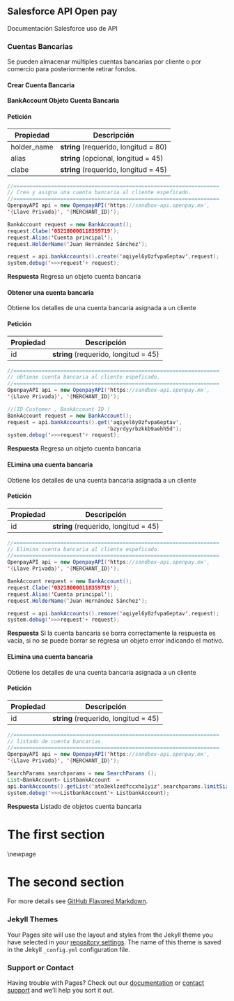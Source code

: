 ## Salesforce API Open pay

Documentación Salesforce uso de API 

### Cuentas Bancarias

Se pueden almacenar múltiples cuentas bancarias por cliente o por comercio para posteriormente retirar fondos.


#### Crear Cuenta Bancaria
**BankAccount Objeto Cuenta Bancaria**

#### Petición

Propiedad | Descripción
------------ | -------------
holder_name |	**string** (requerido, longitud = 80)
alias |	**string** (opcional, longitud = 45) 
clabe |**string** (requerido, longitud = 45)

```java
//==================================================================
// Crea y asigna una cuenta bancaria al cliente espeficado.
//==================================================================
OpenpayAPI api = new OpenpayAPI('https://sandbox-api.openpay.mx',
'{Llave Privada}', '{MERCHANT_ID}');

BankAccount request = new BankAccount();
request.Clabe('032180000118359719');
request.Alias('Cuenta principal');
request.HolderName('Juan Hernández Sánchez');

request = api.bankAccounts().create('aqiyel6y0zfvpa6eptav',request);
system.debug('>>>request'+ request);

```

**Respuesta** 
Regresa un objeto cuenta bancaria


#### Obtener una cuenta bancaria
Obtiene los detalles de una cuenta bancaria asignada a un cliente

#### Petición

Propiedad | Descripción
------------ | -------------
id |	**string** (requerido, longitud = 45)


```java
//==================================================================
// obtiene cuenta bancaria al cliente espeficado.
//==================================================================
OpenpayAPI api = new OpenpayAPI('https://sandbox-api.openpay.mx',
'{Llave Privada}', '{MERCHANT_ID}');

//(ID Customer , BankAccount ID )
BankAccount request = new BankAccount();
request = api.bankAccounts().get('aqiyel6y0zfvpa6eptav',
                                'bzyrdyyrbzkkb9aehh5d');
system.debug('>>>request'+ request);
```
**Respuesta** 
Regresa un objeto cuenta bancaria

#### ELimina una cuenta bancaria
Obtiene los detalles de una cuenta bancaria asignada a un cliente

#### Petición

Propiedad | Descripción
------------ | -------------
id |	**string** (requerido, longitud = 45)


```java
//==================================================================
// Elimina cuenta bancaria al cliente espeficado.
//==================================================================
OpenpayAPI api = new OpenpayAPI('https://sandbox-api.openpay.mx',
'{Llave Privada}', '{MERCHANT_ID}');

BankAccount request = new BankAccount();
request.Clabe('032180000118359719');
request.Alias('Cuenta principal');
request.HolderName('Juan Hernández Sánchez');

request = api.bankAccounts().remove('aqiyel6y0zfvpa6eptav',request);
system.debug('>>>request'+ request);

```
**Respuesta** 
Si la cuenta bancaria se borra correctamente la respuesta es vacía,
 si no se puede borrar se regresa un objeto error indicando el motivo.


#### ELimina una cuenta bancaria
Obtiene los detalles de una cuenta bancaria asignada a un cliente

#### Petición

Propiedad | Descripción
------------ | -------------
id |	**string** (requerido, longitud = 45)


```java
//==================================================================
// listado de cuenta bancarias.
//==================================================================
OpenpayAPI api = new OpenpayAPI('https://sandbox-api.openpay.mx',
'{Llave Privada}', '{MERCHANT_ID}');

SearchParams searchparams = new SearchParams ();
List<BankAccount> ListbankAccount  = 
api.bankAccounts().getList('ato3eklzedfccxho1yiz',searchparams.limitSize (2));
system.debug('>>>ListbankAccount'+ ListbankAccount);

```
**Respuesta** 
Listado de objetos cuenta bancaria

# The first section

\newpage

# The second section


For more details see [GitHub Flavored Markdown](https://guides.github.com/features/mastering-markdown/).

### Jekyll Themes

Your Pages site will use the layout and styles from the Jekyll theme you have selected in your [repository settings](https://github.com/JuliomOrtega/OPPAPISF1/settings/pages). The name of this theme is saved in the Jekyll `_config.yml` configuration file.

### Support or Contact

Having trouble with Pages? Check out our [documentation](https://docs.github.com/categories/github-pages-basics/) or [contact support](https://support.github.com/contact) and we’ll help you sort it out.
